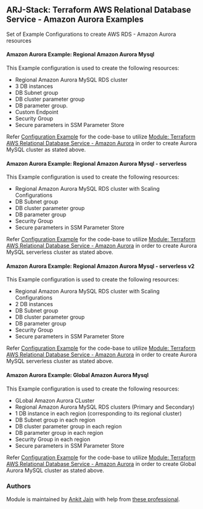 ## ARJ-Stack: Terraform AWS Relational Database Service - Amazon Aurora Examples

Set of Example Configurations to create AWS RDS - Amazon Aurora resources

#### Amazon Aurora Example: Regional Amazon Aurora Mysql

This Example configuration is used to create the following resources:
- Regional Amazon Aurora MySQL RDS cluster
- 3 DB instances
- DB Subnet group
- DB cluster parameter group
- DB parameter group.
- Custom Endpoint
- Security Group
- Secure parameters in SSM Parameter Store

Refer [Configuration Example](https://github.com/arjstack/terraform-aws-examples/tree/main/aws-rds-aurora/aurora-mysql) for the code-base to utilize [Module: Terraform AWS Relational Database Service - Amazon Aurora](https://github.com/arjstack/terraform-aws-rds-aurora) in order to create Aurora MySQL cluster as stated above.

#### Amazon Aurora Example: Regional Amazon Aurora Mysql - serverless

This Example configuration is used to create the following resources:
- Regional Amazon Aurora MySQL RDS cluster with Scaling Configurations
- DB Subnet group
- DB cluster parameter group
- DB parameter group
- Security Group
- Secure parameters in SSM Parameter Store

Refer [Configuration Example](https://github.com/arjstack/terraform-aws-examples/tree/main/aws-rds-aurora/aurora-mysql-serverless) for the code-base to utilize [Module: Terraform AWS Relational Database Service - Amazon Aurora](https://github.com/arjstack/terraform-aws-rds-aurora) in order to create Aurora MySQL serverless cluster as stated above.

#### Amazon Aurora Example: Regional Amazon Aurora Mysql - serverless v2

This Example configuration is used to create the following resources:
- Regional Amazon Aurora MySQL RDS cluster  with Scaling Configurations
- 2 DB instances
- DB Subnet group
- DB cluster parameter group
- DB parameter group
- Security Group
- Secure parameters in SSM Parameter Store

Refer [Configuration Example](https://github.com/arjstack/terraform-aws-examples/tree/main/aws-rds-aurora/aurora-mysql-serverlessv2) for the code-base to utilize [Module: Terraform AWS Relational Database Service - Amazon Aurora](https://github.com/arjstack/terraform-aws-rds-aurora) in order to create Aurora MySQL serverless cluster as stated above.

#### Amazon Aurora Example: Global Amazon Aurora Mysql

This Example configuration is used to create the following resources:
- GLobal Amazon Aurora CLuster
- Regional Amazon Aurora MySQL RDS clusters (Primary and Secondary)
- 1 DB instance in each region (corresponding to its regional cluster)
- DB Subnet group in each region
- DB cluster parameter group in each region
- DB parameter group in each region
- Security Group in each region
- Secure parameters in SSM Parameter Store

Refer [Configuration Example](https://github.com/arjstack/terraform-aws-examples/tree/main/aws-rds-aurora/global-aurora-mysql) for the code-base to utilize [Module: Terraform AWS Relational Database Service - Amazon Aurora](https://github.com/arjstack/terraform-aws-rds-aurora) in order to create Global Aurora MySQL cluster as stated above.

### Authors

Module is maintained by [Ankit Jain](https://github.com/ankit-jn) with help from [these professional](https://github.com/arjstack/terraform-aws-examples/graphs/contributors).